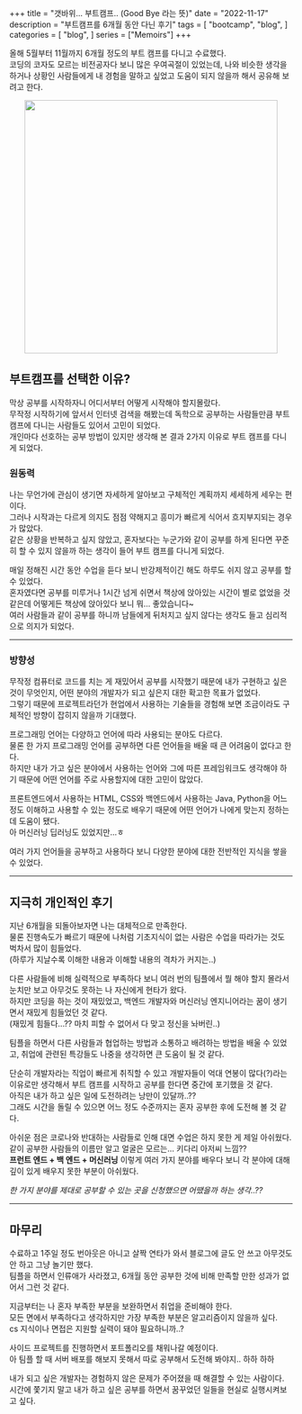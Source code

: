 +++
title = "갯바위... 부트캠프.. (Good Bye 라는 뜻)"
date = "2022-11-17"
description = "부트캠프를 6개월 동안 다닌 후기"
tags = [
    "bootcamp",
    "blog",
]
categories = [
    "blog",
]
series = ["Memoirs"]
+++

올해 5월부터 11월까지 6개월 정도의 부트 캠프를 다니고 수료했다. <br> 코딩의 코자도 모르는 비전공자다 보니 많은 우여곡절이 있었는데, 나와 비슷한 생각을 하거나 상황인 사람들에게 내 경험을 말하고 싶었고 도움이 되지 않을까 해서 공유해 보려고 한다.

<p align="center"><img src="https://github.com/kmseunh/blog/assets/105186724/63dbc0ec-ce2f-428e-bb7a-5f8ddbcec04e" width="450"></p>

<!--more-->

## 부트캠프를 선택한 이유?

막상 공부를 시작하자니 어디서부터 어떻게 시작해야 할지몰랐다. <br> 무작정 시작하기에 앞서서 인터넷 검색을 해봤는데 독학으로 공부하는 사람들만큼 부트 캠프에 다니는 사람들도 있어서 고민이 되었다. <br> 개인마다 선호하는 공부 방법이 있지만 생각해 본 결과 2가지 이유로 부트 캠프를 다니게 되었다.

### 원동력

나는 무언가에 관심이 생기면 자세하게 알아보고 구체적인 계획까지 세세하게 세우는 편이다. <br> 그러나 시작과는 다르게 의지도 점점 약해지고 흥미가 빠르게 식어서 흐지부지되는 경우가 많았다. <br> 같은 상황을 반복하고 싶지 않았고, 혼자보다는 누군가와 같이 공부를 하게 된다면 꾸준히 할 수 있지 않을까 하는 생각이 들어 부트 캠프를 다니게 되었다.

매일 정해진 시간 동안 수업을 듣다 보니 반강제적이긴 해도 하루도 쉬지 않고 공부를 할 수 있었다. <br> 혼자였다면 공부를 미루거나 1시간 넘게 쉬면서 책상에 앉아있는 시간이 별로 없었을 것 같은데 어떻게든 책상에 앉아있다 보니 뭐... 좋았습니다~ <br> 여러 사람들과 같이 공부를 하니까 남들에게 뒤처지고 싶지 않다는 생각도 들고 심리적으로 의지가 되었다.

<hr>

### 방향성

무작정 컴퓨터로 코드를 치는 게 재밌어서 공부를 시작했기 때문에 내가 구현하고 싶은 것이 무엇인지, 어떤 분야의 개발자가 되고 싶은지 대한 확고한 목표가 없었다. <br> 그렇기 때문에 프로젝트라던가 현업에서 사용하는 기술들을 경험해 보면 조금이라도 구체적인 방향이 잡히지 않을까 기대했다.

프로그래밍 언어는 다양하고 언어에 따라 사용되는 분야도 다르다. <br> 물론 한 가지 프로그래밍 언어를 공부하면 다른 언어들을 배울 때 큰 어려움이 없다고 한다. <br> 하지만 내가 가고 싶은 분야에서 사용하는 언어와 그에 따른 프레임워크도 생각해야 하기 때문에 어떤 언어를 주로 사용할지에 대한 고민이 많았다.

프론트엔드에서 사용하는 HTML, CSS와 백엔드에서 사용하는 Java, Python을 어느 정도 이해하고 사용할 수 있는 정도로 배우기 때문에 어떤 언어가 나에게 맞는지 정하는 데 도움이 됐다. <br> 아 머신러닝 딥러닝도 있었지만...ㅎ

여러 가지 언어들을 공부하고 사용하다 보니 다양한 분야에 대한 전반적인 지식을 쌓을 수 있었다.

<hr>

## 지극히 개인적인 후기

지난 6개월을 되돌아보자면 나는 대체적으로 만족한다. <br> 물론 진행속도가 빠르기 때문에 나처럼 기초지식이 없는 사람은 수업을 따라가는 것도 벅차서 많이 힘들었다. <br>(하루가 지날수록 이해한 내용과 이해할 내용의 격차가 커지는..)

다른 사람들에 비해 실력적으로 부족하다 보니 여러 번의 팀플에서 뭘 해야 할지 몰라서 눈치만 보고 아무것도 못하는 나 자신에게 현타가 왔다. <br> 하지만 코딩을 하는 것이 재밌었고, 백엔드 개발자와 머신러닝 엔지니어라는 꿈이 생기면서 재밌게 힘들었던 것 같다. <br>(재밌게 힘들다...?? 마치 피할 수 없어서 다 맞고 정신을 놔버린..)

팀플을 하면서 다른 사람들과 협업하는 방법과 소통하고 배려하는 방법을 배울 수 있었고, 취업에 관련된 특강들도 나중을 생각하면 큰 도움이 될 것 같다.

단순히 개발자라는 직업이 빠르게 취직할 수 있고 개발자들이 억대 연봉이 많다(?)라는 이유로만 생각해서 부트 캠프를 시작하고 공부를 한다면 중간에 포기했을 것 같다. <br> 아직은 내가 하고 싶은 일에 도전하려는 낭만이 있달까..?? <br> 그래도 시간을 돌릴 수 있으면 어느 정도 수준까지는 혼자 공부한 후에 도전해 볼 것 같다.

아쉬운 점은 코로나와 반대하는 사람들로 인해 대면 수업은 하지 못한 게 제일 아쉬웠다. <br> 같이 공부한 사람들의 이름만 알고 얼굴은 모르는... 키다리 아저씨 느낌?? <br> **프런트 엔드 + 백 엔드 + 머신러닝** 이렇게 여러 가지 분야를 배우다 보니 각 분야에 대해 깊이 있게 배우지 못한 부분이 아쉬웠다.

_한 가지 분야를 제대로 공부할 수 있는 곳을 신청했으면 어땠을까 하는 생각..??_

<hr>

## 마무리

수료하고 1주일 정도 번아웃은 아니고 살짝 연타가 와서 블로그에 글도 안 쓰고 아무것도 안 하고 그냥 놀기만 했다. <br> 팀플을 하면서 인류애가 사라졌고, 6개월 동안 공부한 것에 비해 만족할 만한 성과가 없어서 그런 것 같다.

지금부터는 나 혼자 부족한 부분을 보완하면서 취업을 준비해야 한다. <br> 모든 면에서 부족하다고 생각하지만 가장 부족한 부분은 알고리즘이지 않을까 싶다. <br> cs 지식이나 면접은 지원할 실력이 돼야 필요하니까..?

사이드 프로젝트를 진행하면서 포트폴리오를 채워나갈 예정이다. <br> 아 팀플 할 때 서버 배포를 해보지 못해서 따로 공부해서 도전해 봐야지.. 하하 하하

내가 되고 싶은 개발자는 경험하지 않은 문제가 주어졌을 때 해결할 수 있는 사람이다. <br> 시간에 쫓기지 말고 내가 하고 싶은 공부를 하면서 꿈꾸었던 일들을 현실로 실행시켜보고 싶다.
